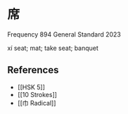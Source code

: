 # 席
Frequency 894
General Standard 2023

xí
seat; mat; take seat; banquet

## References
- [[HSK 5]]
- [[10 Strokes]]
- [[巾 Radical]]